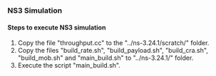 ### NS3 Simulation
#### Steps to execute NS3 simulation
1. Copy the file "throughput.cc" to the "../ns-3.24.1/scratch/" folder.
2. Copy the files "build_rate.sh", "build_payload.sh", "build_cra.sh", "build_mob.sh" and "main_build.sh" to "../ns-3.24.1/" folder.
3. Execute the script "main_build.sh".
